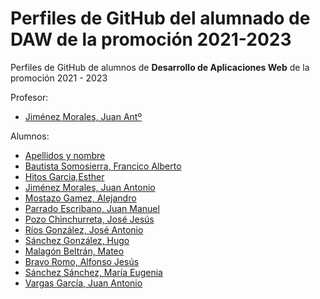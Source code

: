 # Perfiles de GitHub del alumnado de DAW de la promoción 2021-2023

Perfiles de GitHub de alumnos de **Desarrollo de Aplicaciones Web** de la promoción 2021 - 2023

Profesor:
* [Jiménez Morales, Juan Antº](https://github.com/profesorjim/progdaw-21-22)

Alumnos:
* [Apellidos y nombre](https://github.com/rutaAlRepositorio)
* [Bautista Somosierra, Francico Alberto](https://github.com/FranciscoBautistaSomo)
* [Hitos Garcia,Esther](https://github.com/estherhitos/programacion_21-22.git)
* [Jiménez Morales, Juan Antonio](https://github.com/profesorjim/progdaw-21-22)
* [Mostazo Gamez, Alejandro](https://github.com/AlejandroMostazo/Programacion21-22)
* [Parrado Escribano, Juan Manuel](https://github.com/juanmaparrado/ProgramacionDAW)
* [Pozo Chinchurreta, José Jesús](https://github.com/Pozooo/progdaw-21-22)
* [Ríos González, José Antonio](https://github.com/Joseantoniorios/Progdaw-21-22)
* [Sánchez González, Hugo](https://github.com/hugosanchezg/Programacion)
* [Malagón Beltrán, Mateo](https://github.com/mateomalagon/programacion21-22)
* [Bravo Romo, Alfonso Jesús](https://github.com/AlfonsoJBR/Programacion-21-22)
* [Sánchez Sánchez, María Eugenia](https://github.com/mariasnchez/programacion21-22)
* [Vargas García, Juan Antonio](https://github.com/juanantoniovargas/progdaw-21-22)
